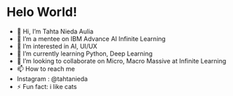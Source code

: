 # Helo World!


- 👋 Hi, I’m Tahta Nieda Aulia
- 👋 I’m a mentee on IBM Advance AI Infinite Learning
- 👀 I’m interested in AI, UI/UX
- 🌱 I’m currently learning Python, Deep Learning
- 💞️ I’m looking to collaborate on Micro, Macro Massive at Infinite Learning
- 📫 How to reach me
- Instagram : @tahtanieda
- ⚡ Fun fact: i like cats

<!---
nieda12/nieda12 is a ✨ special ✨ repository because its `README.md` (this file) appears on your GitHub profile.
You can click the Preview link to take a look at your changes.
--->
